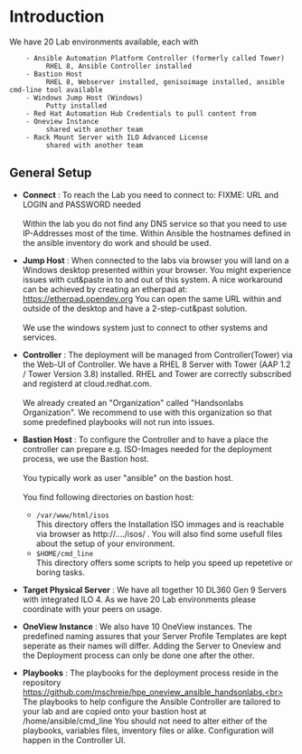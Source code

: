 # Introduction

We have 20 Lab environments available, each with
```Lab Systems:
    - Ansible Automation Platform Controller (formerly called Tower)
         RHEL 8, Ansible Controller installed
    - Bastion Host
         RHEL 8, Webserver installed, genisoimage installed, ansible cmd-line tool available
    - Windows Jump Host (Windows)
         Putty installed
    - Red Hat Automation Hub Credentials to pull content from 
    - Oneview Instance
         shared with another team
    - Rack Mount Server with ILO Advanced License
         shared with another team
```

## General Setup
- **Connect** : To reach the Lab you need to connect to: 
FIXME: URL and LOGIN and PASSWORD needed<br><br>
Within the lab you do not find any DNS service so that you need to use IP-Addresses most of the time. Within Ansible the hostnames defined in the ansible inventory do work and should be used.

- **Jump Host** : When connected to the labs via browser you will land on a Windows desktop presented within your browser. You might experience issues with cut&paste in to and out of this system. A nice workaround can be achieved by creating an etherpad at: https://etherpad.opendev.org
You can open the same URL within and outside of the desktop and have a 2-step-cut&past solution.<br><br>
We use the windows system just to connect to other systems and services.

- **Controller** : The deployment will be managed from Controller(Tower) via the Web-UI of Controller. 
We have a RHEL 8 Server with Tower (AAP 1.2 / Tower Version 3.8) installed. RHEL and Tower are correctly subscribed and registerd at cloud.redhat.com.<br><br>
We already created an "Organization" called "Handsonlabs Organization". We recommend to use with this organization so that some predefined playbooks will not run into issues.

- **Bastion Host** : To configure the Controller and to have a place the controller can prepare e.g. ISO-Images needed for the deployment process, we use the Bastion host.<br><br> 
You typically work as user "ansible" on the bastion host.<br><br> 
You find following directories on bastion host:
   - `/var/www/html/isos`<br>This directory offers the Installation ISO immages and is reachable via browser as http://..../isos/ . You will also find some usefull files about the setup of your environment.
   - `$HOME/cmd_line`<br>This directory offers some scripts to help you speed up repetetive or boring tasks.

- **Target Physical Server** : We have all together 10 DL360 Gen 9 Servers with integrated ILO 4. As we have 20 Lab environments please coordinate with your peers on usage.

- **OneView Instance** : We also have 10 OneView instances. The predefined naming assures that your Server Profile Templates are kept seperate as their names will differ. Adding the Server to Oneview and the Deployment process can only be done one after the other.

- **Playbooks** : The playbooks for the deployment process reside in the repository https://github.com/mschreie/hpe_oneview_ansible_handsonlabs.<br>
The playbooks to help configure the Ansible Controller are tailored to your lab and are copied onto your bastion host at /home/ansible/cmd_line You should not need to alter either of the playbooks, variables files, inventory files or alike. Configuration will happen in the Controller UI.

